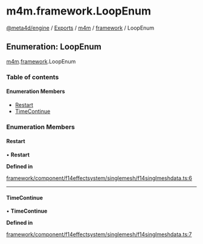 # m4m.framework.LoopEnum

[@meta4d/engine](../) / [Exports](../modules/) / [m4m](../modules/m4m.md) / [framework](../modules/m4m.framework.md) / LoopEnum

## Enumeration: LoopEnum

[m4m](../modules/m4m.md).[framework](../modules/m4m.framework.md).LoopEnum

### Table of contents

#### Enumeration Members

* [Restart](m4m.framework.LoopEnum.md#restart)
* [TimeContinue](m4m.framework.LoopEnum.md#timecontinue)

### Enumeration Members

#### Restart

• **Restart**

**Defined in**

[framework/component/f14effectsystem/singlemesh/f14singlmeshdata.ts:6](https://github.com/meta4d-me/meta4d-engine/blob/cf6bfe6/src/framework/component/f14effectsystem/singlemesh/f14singlmeshdata.ts#L6)

***

#### TimeContinue

• **TimeContinue**

**Defined in**

[framework/component/f14effectsystem/singlemesh/f14singlmeshdata.ts:7](https://github.com/meta4d-me/meta4d-engine/blob/cf6bfe6/src/framework/component/f14effectsystem/singlemesh/f14singlmeshdata.ts#L7)
